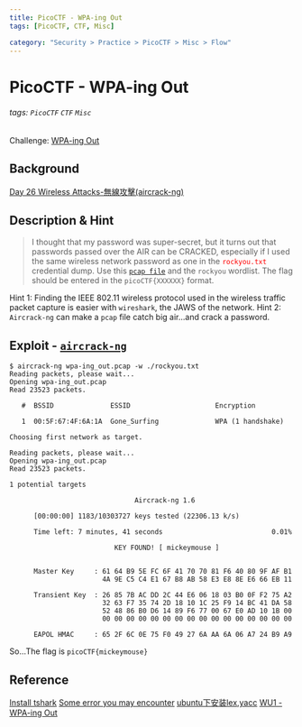 ```yaml
---
title: PicoCTF - WPA-ing Out
tags: [PicoCTF, CTF, Misc]

category: "Security > Practice > PicoCTF > Misc > Flow"
---
```


# PicoCTF - WPA-ing Out
###### tags: `PicoCTF` `CTF` `Misc`
Challenge: [WPA-ing Out](https://play.picoctf.org/practice/challenge/206?category=4&page=2)

## Background
[Day 26 Wireless Attacks-無線攻擊(aircrack-ng)](https://ithelp.ithome.com.tw/articles/10280033)

## Description & Hint
> I thought that my password was super-secret, but it turns out that passwords passed over the AIR can be CRACKED, especially if I used the same wireless network password as one in the <font color="FF0000">`rockyou.txt`</font> credential dump. Use this [`pcap file`](https://artifacts.picoctf.net/c/8/wpa-ing_out.pcap) and the `rockyou` wordlist. The flag should be entered in the `picoCTF{XXXXXX}` format.

Hint 1: Finding the IEEE 802.11 wireless protocol used in the wireless traffic packet capture is easier with `wireshark`, the JAWS of the network.
Hint 2: `Aircrack-ng` can make a `pcap` file catch big air...and crack a password.

## Exploit - [`aircrack-ng`](https://linuxhint.com/install_aircrack-ng_ubuntu/)
```bash!
$ aircrack-ng wpa-ing_out.pcap -w ./rockyou.txt
Reading packets, please wait...
Opening wpa-ing_out.pcap
Read 23523 packets.

   #  BSSID              ESSID                     Encryption

   1  00:5F:67:4F:6A:1A  Gone_Surfing              WPA (1 handshake)

Choosing first network as target.

Reading packets, please wait...
Opening wpa-ing_out.pcap
Read 23523 packets.

1 potential targets

                               Aircrack-ng 1.6

      [00:00:00] 1183/10303727 keys tested (22306.13 k/s)

      Time left: 7 minutes, 41 seconds                           0.01%

                          KEY FOUND! [ mickeymouse ]


      Master Key     : 61 64 B9 5E FC 6F 41 70 70 81 F6 40 80 9F AF B1
                       4A 9E C5 C4 E1 67 B8 AB 58 E3 E8 8E E6 66 EB 11

      Transient Key  : 26 85 7B AC DD 2C 44 E6 06 18 03 B0 0F F2 75 A2
                       32 63 F7 35 74 2D 18 10 1C 25 F9 14 BC 41 DA 58
                       52 48 86 B0 D6 14 89 F6 77 00 67 E0 AD 10 1B 00
                       00 00 00 00 00 00 00 00 00 00 00 00 00 00 00 00

      EAPOL HMAC     : 65 2F 6C 0E 75 F0 49 27 6A AA 6A 06 A7 24 B9 A9
```
So...The flag is `picoCTF{mickeymouse}`
## Reference
[Install tshark](https://tshark.dev/setup/install/)
[Some error you may encounter](https://www.cnblogs.com/liqinglucky/p/16989773.html)
[ubuntu下安装lex,yacc](https://blog.csdn.net/hitwhylz/article/details/25342271)
[WU1 - WPA-ing Out](https://cscbinus.com/articles/WU1-WPA-ing_Out)
